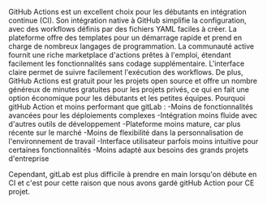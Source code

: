 GitHub Actions est un excellent choix pour les débutants en intégration continue (CI). Son intégration native à GitHub simplifie la configuration, avec des workflows définis par des fichiers YAML faciles à créer. La plateforme offre des templates pour un démarrage rapide et prend en charge de nombreux langages de programmation. La communauté active fournit une riche marketplace d'actions prêtes à l'emploi, étendant facilement les fonctionnalités sans codage supplémentaire. L'interface claire permet de suivre facilement l'exécution des workflows. De plus, GitHub Actions est gratuit pour les projets open source et offre un nombre généreux de minutes gratuites pour les projets privés, ce qui en fait une option économique pour les débutants et les petites équipes.
Pourquoi gitHub Action et moins performant que gitLab :
-Moins de fonctionnalités avancées pour les déploiements complexes
-Intégration moins fluide avec d'autres outils de développement
-Plateforme moins mature, car plus récente sur le marché
-Moins de flexibilité dans la personnalisation de l'environnement de travail
-Interface utilisateur parfois moins intuitive pour certaines fonctionnalités
-Moins adapté aux besoins des grands projets d'entreprise

Cependant, gitLab est plus difficile à prendre en main lorsqu'on débute en CI et c'est pour cette raison que nous avons gardé gitHub Action pour CE projet.
